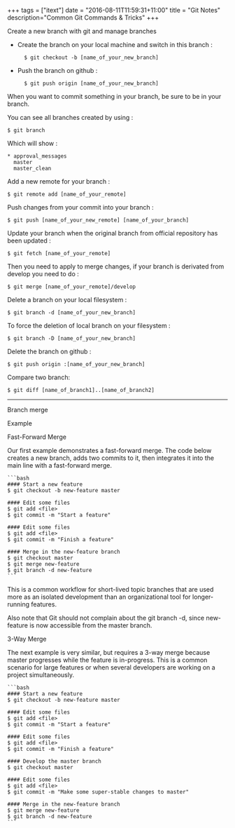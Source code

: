 +++
tags =  ["itext"]
date = "2016-08-11T11:59:31+11:00"
title = "Git Notes"
description="Common Git Commands & Tricks"
+++


Create a new branch with git and manage branches

* Create the branch on your local machine and switch in this branch :
        
        $ git checkout -b [name_of_your_new_branch]
		
* Push the branch on github :

        $ git push origin [name_of_your_new_branch]

When you want to commit something in your branch, be sure to be in your branch.


You can see all branches created by using :
    
    $ git branch

Which will show :

    * approval_messages
      master
      master_clean

Add a new remote for your branch :

    $ git remote add [name_of_your_remote]

Push changes from your commit into your branch :

    $ git push [name_of_your_new_remote] [name_of_your_branch]

Update your branch when the original branch from official repository has been updated :

    $ git fetch [name_of_your_remote]

Then you need to apply to merge changes, if your branch is derivated from develop you need to do :

    $ git merge [name_of_your_remote]/develop

Delete a branch on your local filesystem :

    $ git branch -d [name_of_your_new_branch]

To force the deletion of local branch on your filesystem :

    $ git branch -D [name_of_your_new_branch]

Delete the branch on github :

    $ git push origin :[name_of_your_new_branch]

Compare two branch:

    $ git diff [name_of_branch1]..[name_of_branch2]

---

Branch merge

Example

Fast-Forward Merge

Our first example demonstrates a fast-forward merge. The code below creates a new branch, adds two commits to it, then integrates it into the main line with a fast-forward merge.

    ```bash
    #### Start a new feature
    $ git checkout -b new-feature master
    
    #### Edit some files    
    $ git add <file>
    $ git commit -m "Start a feature"
    
    #### Edit some files    
    $ git add <file>
    $ git commit -m "Finish a feature"
    
    #### Merge in the new-feature branch    
    $ git checkout master
    $ git merge new-feature
    $ git branch -d new-feature
    ```

This is a common workflow for short-lived topic branches that are used more as an isolated development than an organizational tool for longer-running features.

Also note that Git should not complain about the git branch -d, since new-feature is now accessible from the master branch.

3-Way Merge

The next example is very similar, but requires a 3-way merge because master progresses while the feature is in-progress. This is a common scenario for large features or when several developers are working on a project simultaneously.

    ```bash
    #### Start a new feature
    $ git checkout -b new-feature master

    #### Edit some files
    $ git add <file>
    $ git commit -m "Start a feature"

    #### Edit some files
    $ git add <file>
    $ git commit -m "Finish a feature"

    #### Develop the master branch
    $ git checkout master

    #### Edit some files
    $ git add <file>
    $ git commit -m "Make some super-stable changes to master"

    #### Merge in the new-feature branch
    $ git merge new-feature
    $ git branch -d new-feature
    ```